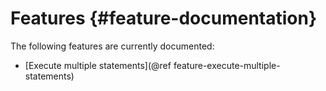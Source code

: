 Features {#feature-documentation}
========
The following features are currently documented:
- [Execute multiple statements](@ref feature-execute-multiple-statements)
